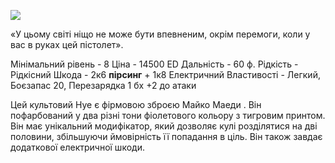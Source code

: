 
[![](https://static.wikia.nocookie.net/cyberpunk/images/b/be/Nue_Maiko.png/revision/latest/scale-to-width-down/350?cb=20210616195057)](https://static.wikia.nocookie.net/cyberpunk/images/b/be/Nue_Maiko.png/revision/latest?cb=20210616195057)

«У цьому світі ніщо не може бути впевненим, окрім перемоги, коли у вас в руках цей пістолет».

Мінімальний рівень - 8
Ціна - 14500 ED
Дальність - 60 ф.
Рідкість - Рідкісний
Шкода - 2к6 **пірсинг** + 1к8 Електричний
Властивості - Легкий, Боєзапас 20, Перезарядка 1 бх
+2 до атаки

Цей культовий Нуе є фірмовою зброєю Майко Маеди . Він пофарбований у два різні тони фіолетового кольору з тигровим принтом.
Він має унікальний модифікатор, який дозволяє кулі розділятися на дві половини, збільшуючи ймовірність її попадання в ціль. Він також завдає додаткової електричної шкоди.